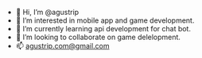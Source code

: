 - 👋 Hi, I’m @agustrip
- 👀 I’m interested in mobile app and game development.
- 🌱 I’m currently learning api development for chat bot.
- 💞️ I’m looking to collaborate on game delelopment.
- 📫 agustrip.com@gmail.com

<!---
agustrip/agustrip is a ✨ special ✨ repository because its `README.md` (this file) appears on your GitHub profile.
You can click the Preview link to take a look at your changes.
--->
